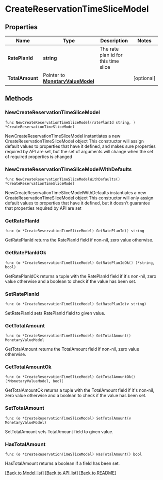 # CreateReservationTimeSliceModel

## Properties

Name | Type | Description | Notes
------------ | ------------- | ------------- | -------------
**RatePlanId** | **string** | The rate plan id for this time slice | 
**TotalAmount** | Pointer to [**MonetaryValueModel**](MonetaryValueModel.md) |  | [optional] 

## Methods

### NewCreateReservationTimeSliceModel

`func NewCreateReservationTimeSliceModel(ratePlanId string, ) *CreateReservationTimeSliceModel`

NewCreateReservationTimeSliceModel instantiates a new CreateReservationTimeSliceModel object
This constructor will assign default values to properties that have it defined,
and makes sure properties required by API are set, but the set of arguments
will change when the set of required properties is changed

### NewCreateReservationTimeSliceModelWithDefaults

`func NewCreateReservationTimeSliceModelWithDefaults() *CreateReservationTimeSliceModel`

NewCreateReservationTimeSliceModelWithDefaults instantiates a new CreateReservationTimeSliceModel object
This constructor will only assign default values to properties that have it defined,
but it doesn't guarantee that properties required by API are set

### GetRatePlanId

`func (o *CreateReservationTimeSliceModel) GetRatePlanId() string`

GetRatePlanId returns the RatePlanId field if non-nil, zero value otherwise.

### GetRatePlanIdOk

`func (o *CreateReservationTimeSliceModel) GetRatePlanIdOk() (*string, bool)`

GetRatePlanIdOk returns a tuple with the RatePlanId field if it's non-nil, zero value otherwise
and a boolean to check if the value has been set.

### SetRatePlanId

`func (o *CreateReservationTimeSliceModel) SetRatePlanId(v string)`

SetRatePlanId sets RatePlanId field to given value.


### GetTotalAmount

`func (o *CreateReservationTimeSliceModel) GetTotalAmount() MonetaryValueModel`

GetTotalAmount returns the TotalAmount field if non-nil, zero value otherwise.

### GetTotalAmountOk

`func (o *CreateReservationTimeSliceModel) GetTotalAmountOk() (*MonetaryValueModel, bool)`

GetTotalAmountOk returns a tuple with the TotalAmount field if it's non-nil, zero value otherwise
and a boolean to check if the value has been set.

### SetTotalAmount

`func (o *CreateReservationTimeSliceModel) SetTotalAmount(v MonetaryValueModel)`

SetTotalAmount sets TotalAmount field to given value.

### HasTotalAmount

`func (o *CreateReservationTimeSliceModel) HasTotalAmount() bool`

HasTotalAmount returns a boolean if a field has been set.


[[Back to Model list]](../README.md#documentation-for-models) [[Back to API list]](../README.md#documentation-for-api-endpoints) [[Back to README]](../README.md)


